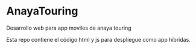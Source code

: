 AnayaTouring
============

Desarrollo web para app moviles de anaya touring

Esta repo contiene el código html y js para despliegue como app híbridas.
